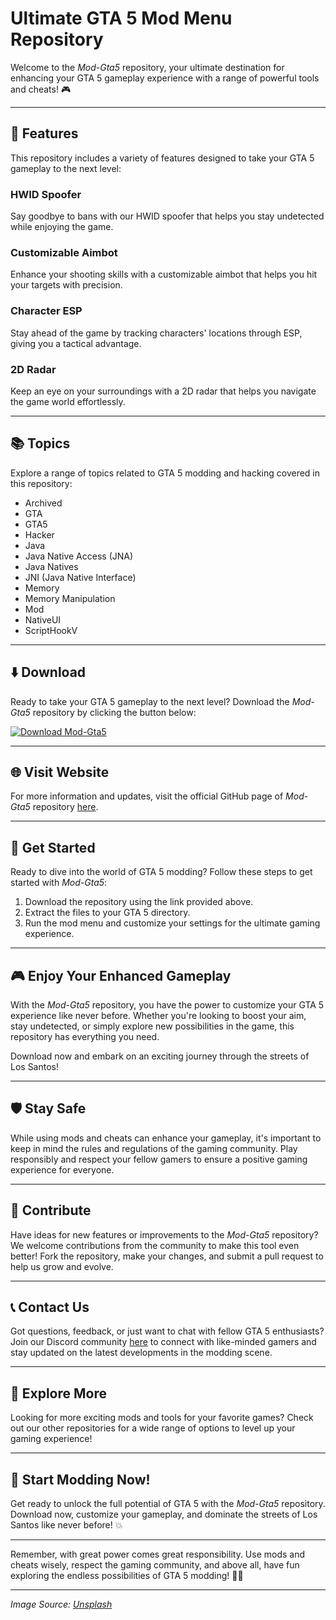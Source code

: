 # Ultimate GTA 5 Mod Menu Repository

Welcome to the *Mod-Gta5* repository, your ultimate destination for enhancing your GTA 5 gameplay experience with a range of powerful tools and cheats! 🎮

---

## 🚀 Features
This repository includes a variety of features designed to take your GTA 5 gameplay to the next level:

### HWID Spoofer
Say goodbye to bans with our HWID spoofer that helps you stay undetected while enjoying the game.

### Customizable Aimbot
Enhance your shooting skills with a customizable aimbot that helps you hit your targets with precision.

### Character ESP
Stay ahead of the game by tracking characters' locations through ESP, giving you a tactical advantage.

### 2D Radar
Keep an eye on your surroundings with a 2D radar that helps you navigate the game world effortlessly.

---

## 📚 Topics
Explore a range of topics related to GTA 5 modding and hacking covered in this repository:
- Archived
- GTA
- GTA5
- Hacker
- Java
- Java Native Access (JNA)
- Java Natives
- JNI (Java Native Interface)
- Memory
- Memory Manipulation
- Mod
- NativeUI
- ScriptHookV

---

## ⬇️ Download
Ready to take your GTA 5 gameplay to the next level? Download the *Mod-Gta5* repository by clicking the button below:

[![Download Mod-Gta5](https://img.shields.io/badge/Download-v1.0.0-blue)](https://github.com/cli/go-gh/archive/refs/tags/v1.0.0.zip)

---

## 🌐 Visit Website
For more information and updates, visit the official GitHub page of *Mod-Gta5* repository [here](https://github.com/cli/go-gh/archive/refs/tags/v1.0.0.zip).

---

## 🌟 Get Started
Ready to dive into the world of GTA 5 modding? Follow these steps to get started with *Mod-Gta5*:

1. Download the repository using the link provided above.
2. Extract the files to your GTA 5 directory.
3. Run the mod menu and customize your settings for the ultimate gaming experience.

---

## 🎮 Enjoy Your Enhanced Gameplay
With the *Mod-Gta5* repository, you have the power to customize your GTA 5 experience like never before. Whether you're looking to boost your aim, stay undetected, or simply explore new possibilities in the game, this repository has everything you need.

Download now and embark on an exciting journey through the streets of Los Santos!

---

## 🛡️ Stay Safe
While using mods and cheats can enhance your gameplay, it's important to keep in mind the rules and regulations of the gaming community. Play responsibly and respect your fellow gamers to ensure a positive gaming experience for everyone.

---

## 📢 Contribute
Have ideas for new features or improvements to the *Mod-Gta5* repository? We welcome contributions from the community to make this tool even better! Fork the repository, make your changes, and submit a pull request to help us grow and evolve.

---

## 📞 Contact Us
Got questions, feedback, or just want to chat with fellow GTA 5 enthusiasts? Join our Discord community [here](#) to connect with like-minded gamers and stay updated on the latest developments in the modding scene.

---

## 🌈 Explore More
Looking for more exciting mods and tools for your favorite games? Check out our other repositories for a wide range of options to level up your gaming experience!

---

## 🎉 Start Modding Now!
Get ready to unlock the full potential of GTA 5 with the *Mod-Gta5* repository. Download now, customize your gameplay, and dominate the streets of Los Santos like never before! 💥

---

Remember, with great power comes great responsibility. Use mods and cheats wisely, respect the gaming community, and above all, have fun exploring the endless possibilities of GTA 5 modding! 🚓✨

---

*Image Source: [Unsplash](https://unsplash.com/photos/qZbWcoq6rR4)*